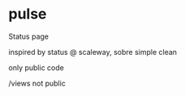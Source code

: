 # pulse
Status page

inspired by status @ scaleway, sobre simple clean

only public code 

/views not public
